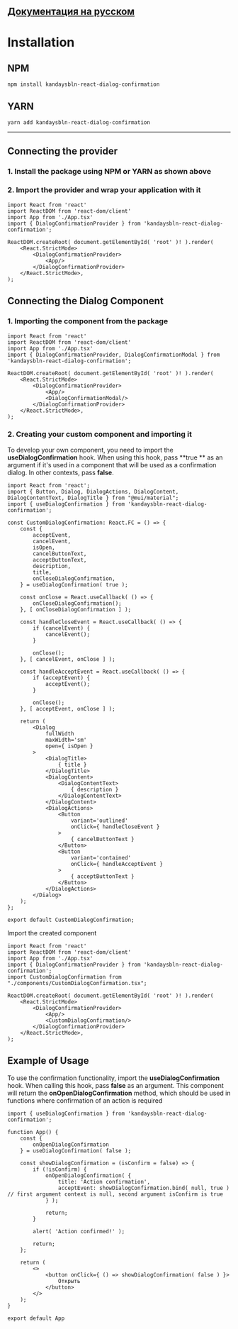 ## [Документация на русском](https://github.com/stambekovbera/kandaysbln-react-dialog-confirmation/tree/new-readme/documentation/ru)

# Installation

## NPM

```
npm install kandaysbln-react-dialog-confirmation
```

## YARN

```
yarn add kandaysbln-react-dialog-confirmation
```

------------

## Connecting the provider

### 1. Install the package using NPM or YARN as shown above

### 2. Import the provider and wrap your application with it

```tsx
import React from 'react'
import ReactDOM from 'react-dom/client'
import App from './App.tsx'
import { DialogConfirmationProvider } from 'kandaysbln-react-dialog-confirmation';

ReactDOM.createRoot( document.getElementById( 'root' )! ).render(
    <React.StrictMode>
        <DialogConfirmationProvider>
            <App/>
        </DialogConfirmationProvider>
    </React.StrictMode>,
);
```

## Connecting the Dialog Component

### 1. Importing the component from the package

```tsx
import React from 'react'
import ReactDOM from 'react-dom/client'
import App from './App.tsx'
import { DialogConfirmationProvider, DialogConfirmationModal } from 'kandaysbln-react-dialog-confirmation';

ReactDOM.createRoot( document.getElementById( 'root' )! ).render(
    <React.StrictMode>
        <DialogConfirmationProvider>
            <App/>
            <DialogConfirmationModal/>
        </DialogConfirmationProvider>
    </React.StrictMode>,
);

```

### 2. Creating your custom component and importing it

To develop your own component, you need to import the **useDialogConfirmation** hook. When using this hook, pass **true
** as an
argument if it's used in a component that will be used as a confirmation dialog. In other contexts, pass **false**.

```tsx
import React from 'react';
import { Button, Dialog, DialogActions, DialogContent, DialogContentText, DialogTitle } from "@mui/material";
import { useDialogConfirmation } from 'kandaysbln-react-dialog-confirmation';

const CustomDialogConfirmation: React.FC = () => {
    const {
        acceptEvent,
        cancelEvent,
        isOpen,
        cancelButtonText,
        acceptButtonText,
        description,
        title,
        onCloseDialogConfirmation,
    } = useDialogConfirmation( true );

    const onClose = React.useCallback( () => {
        onCloseDialogConfirmation();
    }, [ onCloseDialogConfirmation ] );

    const handleCloseEvent = React.useCallback( () => {
        if (cancelEvent) {
            cancelEvent();
        }

        onClose();
    }, [ cancelEvent, onClose ] );

    const handleAcceptEvent = React.useCallback( () => {
        if (acceptEvent) {
            acceptEvent();
        }

        onClose();
    }, [ acceptEvent, onClose ] );

    return (
        <Dialog
            fullWidth
            maxWidth='sm'
            open={ isOpen }
        >
            <DialogTitle>
                { title }
            </DialogTitle>
            <DialogContent>
                <DialogContentText>
                    { description }
                </DialogContentText>
            </DialogContent>
            <DialogActions>
                <Button
                    variant='outlined'
                    onClick={ handleCloseEvent }
                >
                    { cancelButtonText }
                </Button>
                <Button
                    variant='contained'
                    onClick={ handleAcceptEvent }
                >
                    { acceptButtonText }
                </Button>
            </DialogActions>
        </Dialog>
    );
};

export default CustomDialogConfirmation;
```

Import the created component

```tsx
import React from 'react'
import ReactDOM from 'react-dom/client'
import App from './App.tsx'
import { DialogConfirmationProvider } from 'kandaysbln-react-dialog-confirmation';
import CustomDialogConfirmation from "./components/CustomDialogConfirmation.tsx";

ReactDOM.createRoot( document.getElementById( 'root' )! ).render(
    <React.StrictMode>
        <DialogConfirmationProvider>
            <App/>
            <CustomDialogConfirmation/>
        </DialogConfirmationProvider>
    </React.StrictMode>,
);
```

## Example of Usage

To use the confirmation functionality, import the **useDialogConfirmation** hook. When calling this hook, pass **false**
as an
argument. This component will return the **onOpenDialogConfirmation** method, which should be used in functions where
confirmation of an action is required

```tsx
import { useDialogConfirmation } from 'kandaysbln-react-dialog-confirmation';

function App() {
    const {
        onOpenDialogConfirmation
    } = useDialogConfirmation( false );

    const showDialogConfirmation = (isConfirm = false) => {
        if (!isConfirm) {
            onOpenDialogConfirmation( {
                title: 'Action confirmation',
                acceptEvent: showDialogConfirmation.bind( null, true ) // first argument context is null, second argument isConfirm is true
            } );

            return;
        }

        alert( 'Action confirmed!' );

        return;
    };

    return (
        <>
            <button onClick={ () => showDialogConfirmation( false ) }>
                Открыть
            </button>
        </>
    );
}

export default App
```
